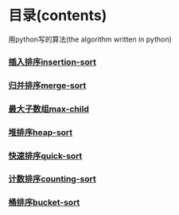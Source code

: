 # 目录(contents)
用python写的算法(the algorithm written in python)
### [插入排序insertion-sort](https://github.com/xiangz201/Learning-Notes/blob/master/python/sort%20algorithm/insertion_sort.py)
### [归并排序merge-sort](https://github.com/xiangz201/Learning-Notes/blob/master/python/sort%20algorithm/merge_sort.py)
### [最大子数组max-child](https://github.com/xiangz201/Learning-Notes/blob/master/python/sort%20algorithm/max_child.py)
### [堆排序heap-sort](https://github.com/xiangz201/Learning-Notes/blob/master/python/sort%20algorithm/heapsort.py)
### [快速排序quick-sort](https://github.com/xiangz201/Learning-Notes/blob/master/python/sort%20algorithm/quicksort.pya)
### [计数排序counting-sort](https://github.com/xiangz201/Learning-Notes/blob/master/python/algorithm/counting_sort.py)
### [桶排序bucket-sort](https://github.com/xiangz201/Learning-Notes/blob/master/python/algorithm/bucket_sort.py)
